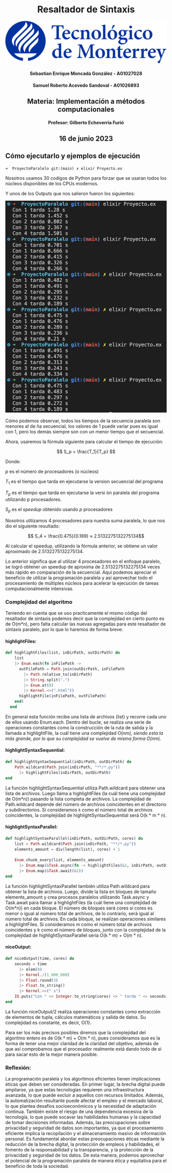 # <center>Resaltador de Sintaxis</center>

![Logo Tec](Assets/logoTec.png)

#### <center>Sebastian Enrique Moncada González - A01027028 </center>
#### <center>Samuel Roberto Acevedo Sandoval - A01026893 </center>

## <center>Materia: Implementación a métodos computacionales</center>

#### <center>Profesor: Gilberto Echeverria Furió</center>

## <center>16 de junio 2023</center>

## Cómo ejecutarlo y ejemplos de ejecución

```terminal
➜  ProyectoParalelo git:(main) ✗ elixir Proyecto.ex
```

Nosotros usamos 30 codigos de Python para forzar que se usaran todos los núcleos disponibles de los CPUs modernos.

Y unos de los Outputs que nos salieron fueron los siguientes:

![Ejemplo Output](Assets/OutputExample.png)

Cómo podemos observar, todos los tiempos de la secuencia paralela son menores al de ña secuencial, los valores de 1 puede variar pues es igual con 1, pero los demás siempre son con un menor tiempo que el secuencial.

Ahora, usaremos la fórmula siguiente para calcular el tiempo de ejecución:

$$ S_p = \frac{T_1}{T_p} $$

Donde:

$p$ es el número de procesadores (o núcleos)

$T_1$ es el tiempo que tarda en ejecutarse la version secuencial del programa

$T_p$ es el tiempo que tarda en ejecutarse la versi ́on paralela del programa utilizando p procesadores.

$S_p$ es el $speedup$ obtenido usando $p$ procesadores

Nosotros utilizamos 4 procesadores para nuestra suma paralela, lo que nos dio el siguiente resultado:

$$ S_4 = \frac{0.475}{0.189} ≈  2.5132275132275134$$

Al calcular el speedup, utilizando la fórmula anterior, se obtiene un valor aproximado de 2.5132275132275134.

Lo anterior significa que al utilizar 4 procesadores en el enfoque paralelo, se logró obtener un speedup de aproxima de 2.5132275132275134 veces más rápido en comparación de la secuencial. Aquí podemos apreciar el beneficio de utilizar la programación paralela y así aprovechar todo el procesamiento de múltiples núcleos para acelerar la ejecución de tareas computacionalmente intensivas.

### Complejidad del algoritmo

Teniendo en cuenta que se uso practicamente el mismo código del resaltador de sintaxis podemos decir que la complejidad en cierto punto es de O(m*n), pero falta calcular las nuevas agregadas para este resaltador de sintaxis paralelo, por lo que lo haremos de forma breve:


#### highlightFiles:

```elixir
def highlightFiles(list, inDirPath, outDirPath) do
    list
    |> Enum.each(fn inFilePath ->
      outFilePath = Path.join(outDirPath, inFilePath 
        |> Path.relative_to(inDirPath) 
        |> String.split(".") 
        |> Enum.at(0) 
        |> Kernel.<>(".html"))
      highlightFile(inFilePath, outFilePath)
    end)
  end
```

En general esta función recibe una lista de archivos (list) y recorre cada uno de ellos usando Enum.each. Dentro del bucle, se realiza una serie de operaciones constantes como la construcción de la ruta de salida y la llamada a highlightFile, la cuál tiene una complejidad O(n*m), siendo esta la más grande, por lo que su complejidad se vuelve de misma forma O(n*m).

#### highlightSyntaxSequential:

```elixir
def highlightSyntaxSequential(inDirPath, outDirPath) do
    Path.wildcard(Path.join(inDirPath, "**/*.py"))
      |> highlightFiles(inDirPath, outDirPath)
end
```

La función highlightSyntaxSequential utiliza Path.wildcard para obtener una lista de archivos. Luego llama a highlightFiles (la cuál tiene una complejidad de O(m*n)) pasando la lista completa de archivos. La complejidad de Path.wildcard depende del número de archivos coincidentes en el directorio y subdirectorios. Si consideramos `k` como el número total de archivos coincidentes, la complejidad de highlightSyntaxSequential será O(k * m * n).

#### highlightSyntaxParallel:

```elixir
def highlightSyntaxParallel(inDirPath, outDirPath, cores) do
    list = Path.wildcard(Path.join(inDirPath, "**/*.py"))
    elements_amount = div(length(list), cores) + 1

    Enum.chunk_every(list, elements_amount)
      |> Enum.map(&Task.async(fn -> highlightFiles(&1, inDirPath, outDirPath) end)) # Create a new process
      |> Enum.map(&Task.await(&1))
end
```

La función highlightSyntaxParallel también utiliza Path.wildcard para obtener la lista de archivos. Luego, divide la lista en bloques de tamaño elements_amount y crea procesos paralelos utilizando Task.async y Task.await para llamar a highlightFiles (la cuál tiene una complejidad de O(m*n)) en cada bloque. El número de bloques será cores si cores es menor o igual al número total de archivos, de lo contrario, será igual al número total de archivos. En cada bloque, se realizan operaciones similares a highlightFiles. Si consideramos m como el número total de archivos coincidentes y k como el número de bloques, junto con la complejidad de la complejidad de highlightSyntaxParallel sería O(k * m) + O(m * n).

#### niceOutput:

```elixir
def niceOutput(time, cores) do
    seconds = time
      |> elem(0) 
      |> Kernel./(1_000_000) 
      |> Float.round(3) 
      |> Float.to_string() 
      |> Kernel.<>(" s")
    IO.puts("Con " <> Integer.to_string(cores) <> " tarda " <> seconds)  
end
```
La función niceOutput/2 realiza operaciones constantes como extracción de elementos de tupla, cálculos matemáticos y salida de datos. Su complejidad es constante, es decir, O(1).


Para ser los más precisos posibles diremos que la complejidad del algoritmo entero es de O(k * m) + O(m * n), pues consideramos que es la forma de tener una mejor claridad de la claridad del objetivo, además de que así comprobamos que el procesador realmente está dando todo de si para sacar esto de la mejor manera posible.

### Reflexión:

La programación paralela y los algoritmos eficientes tienen implicaciones éticas que deben ser consideradas. En primer lugar, la brecha digital puede ampliarse, ya que estas tecnologías requieren una infraestructura avanzada, lo que puede excluir a aquellos con recursos limitados. Además, la automatización resultante puede afectar el empleo y el mercado laboral, lo que plantea desafíos socioeconómicos y la necesidad de adaptación continua. También existe el riesgo de una dependencia excesiva de la tecnología, lo que puede socavar las habilidades humanas y la capacidad de tomar decisiones informadas. Además, las preocupaciones sobre privacidad y seguridad de datos son importantes, ya que el procesamiento eficiente implica la recopilación y el almacenamiento masivo de información personal. Es fundamental abordar estas preocupaciones éticas mediante la reducción de la brecha digital, la protección de empleos y habilidades, el fomento de la responsabilidad y la transparencia, y la protección de la privacidad y seguridad de los datos. De esta manera, podemos aprovechar el potencial de la programación paralela de manera ética y equitativa para el beneficio de toda la sociedad.